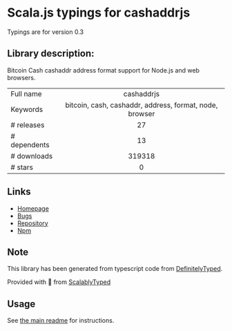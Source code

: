 
# Scala.js typings for cashaddrjs

Typings are for version 0.3

## Library description:
Bitcoin Cash cashaddr address format support for Node.js and web browsers.

|                    |                 |
| ------------------ | :-------------: |
| Full name          | cashaddrjs |
| Keywords           | bitcoin, cash, cashaddr, address, format, node, browser |
| # releases         | 27 |
| # dependents       | 13 |
| # downloads        | 319318 |
| # stars            | 0 |

## Links
- [Homepage](https://github.com/bitcoincashjs/cashaddrjs#readme)
- [Bugs](https://github.com/bitcoincashjs/cashaddrjs/issues)
- [Repository](https://github.com/bitcoincashjs/cashaddrjs)
- [Npm](https://www.npmjs.com/package/cashaddrjs)
    


## Note
This library has been generated from typescript code from [DefinitelyTyped](https://definitelytyped.org).

Provided with :purple_heart: from [ScalablyTyped](https://github.com/oyvindberg/ScalablyTyped)

## Usage
See [the main readme](../../readme.md) for instructions.


